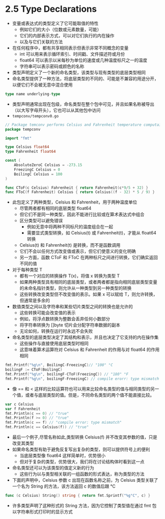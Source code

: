 # 2.5 Type Declarations
- 变量或表达式的类型定义了它可能取值的特性
  - 例如它们的大小（位数或元素数量，可能）
  - 它们的内部表示方式，可以对它们执行的内在操作
  - 以及与它们关联的方法
- 在任何程序中，都有共享相同表示但表示非常不同概念的变量
  - int 可以用来表示循环索引、时间戳、文件描述符或月份
  - float64 可以表示以米每秒为单位的速度或几种温度标尺之一的温度
  - 字符串可以表示密码或颜色的名称
- 类型声明定义了一个新的命名类型，该类型与现有类型的底层类型相同
- 命名类型提供了一种方法，将底层类型的不同的、可能是不兼容的用途分开，以便它们不会被无意中混合使用
```go
type name underlying-type
```
- 类型声明通常出现在包级，命名类型在整个包中可见，并且如果名称被导出（以大写字母开头），它也可以从其他包中访问
- `tempconv/tempconv0.go`
```go
// Package temconv performs Celsius and Fahrenheit temperature computaitons
package tempconv

import "fmt"

type Celsius float64
type Fahrenheit float64

const (
	AbsoluteZeroC Celsius = -273.15
	FreezingC Celsius = 0
	BoilingC Celsius = 100
)

func CToF(c Celsius) Fahrenheit { return Fahrenheit(c*9/5 + 32) }
func FToC(f Fahrenheit) Celsius { return Celsius((f - 32) * 5 / 9) }
```
- 此包定义了两种类型，Celsius 和 Fahrenheit，用于两种温度单位
  - 尽管两者都有相同的底层类型 float64
  - 但它们不是同一种类型，因此不能进行比较或在算术表达式中组合
  - 区分类型可以避免错误
    - 例如无意中将两种不同标尺的温度组合在一起
	- 需要显式类型转换，如 Celsius(t) 或 Fahrenheit(t)，才能从 float64 转换
  - Celsius(t) 和 Fahrenheit(t) 是转换，而不是函数调用
  - 它们不会以任何方式改变值或表示，但它们使意义的变化明确
  - 另一方面，函数 CToF 和 FToC 在两种标尺之间进行转换，它们确实返回不同的值
- 对于每种类型 T
  - 都有一个对应的转换操作 T(x)，将值 x 转换为类型 T
  - 如果两种类型具有相同的底层类型，或者两者都是指向相同底层类型变量的未命名指针类型，则允许从一种类型到另一种类型的转换
  - 这些转换改变类型但不改变值的表示。如果 x 可以赋给 T，则允许转换，但通常是多余的
- 数值类型之间以及字符串和某些切片类型之间的转换也是允许的
  - 这些转换可能会改变值的表示
  - 例如，将浮点数转换为整数会丢弃任何小数部分
  - 将字符串转换为 []byte 切片会分配字符串数据的副本
  - 无论如何，转换在运行时永远不会失败
- 命名类型的底层类型决定了其结构和表示，并且也决定了它支持的内在操作集
  - 这些操作与直接使用底层类型时相同
  - 这意味着算术运算符对 Celsius 和 Fahrenheit 的作用与对 float64 的作用相同
```go
fmt.Printf("%g\n", BoilingC-FreezingC)// "100" °C
boilingF := CToF(BoilingC)
fmt.Printf("%g\n", boilingF-CToF(FreezingC)) // "180" °F
fmt.Printf("%g\n", boilingF-FreezingC) // compile erorr: type mismatch
```
- 像 == 和 < 这样的比较运算符也可以用来比较命名类型的值与相同类型的另一个值，或者与底层类型的值。但是，不同命名类型的两个值不能直接比较。
```go
var c Celsius
var f Fahrenheit
fmt.Println(c == 0) // "true"
fmt.Println(f >= 0) // "true"
fmt.Println(c == f) // "compile error: type mismatch"
fmt.Println(c == Celsius(f)) // "true"
```
- 最后一个例子,尽管名称如此,类型转换 Celsius(f) 并不改变其参数的值，只是改变其类型
- 如果命名类型有助于避免反复写出复杂的类型，则可以提供符号上的便利
  - 当底层类型像 float64 这样简单时，优势很小
  - 但对于复杂的类型，优势很大，我们将在讨论结构体时看到这一点
- 命名类型还可以为该类型的值定义新的行为
  - 这些行为以与类型相关联的一组函数的形式表达，称为类型的方法
- 下面的声明中，Celsius 参数 c 出现在函数名称之前，为 Celsius 类型关联了一个名为 String 的方法，该方法返回 c 的数值后跟 °C
```go
func (c Celsius) String() string { return fmt.Sprintf("%g°C", c) }
```
- 许多类型声明了这种形式的 String 方法，因为它控制了类型值在通过 fmt 包以字符串形式打印时的显示方式